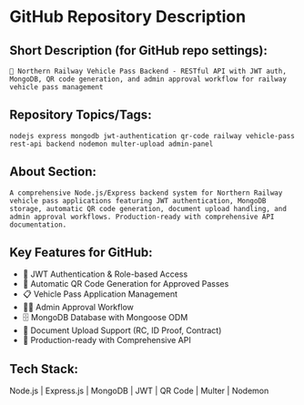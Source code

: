 # GitHub Repository Description

## Short Description (for GitHub repo settings):
```
🚂 Northern Railway Vehicle Pass Backend - RESTful API with JWT auth, MongoDB, QR code generation, and admin approval workflow for railway vehicle pass management
```

## Repository Topics/Tags:
```
nodejs express mongodb jwt-authentication qr-code railway vehicle-pass rest-api backend nodemon multer-upload admin-panel
```

## About Section:
```
A comprehensive Node.js/Express backend system for Northern Railway vehicle pass applications featuring JWT authentication, MongoDB storage, automatic QR code generation, document upload handling, and admin approval workflows. Production-ready with comprehensive API documentation.
```

## Key Features for GitHub:
- 🔐 JWT Authentication & Role-based Access
- 📱 Automatic QR Code Generation for Approved Passes
- 📋 Vehicle Pass Application Management
- 👨‍💼 Admin Approval Workflow
- 🗄️ MongoDB Database with Mongoose ODM
- 📎 Document Upload Support (RC, ID Proof, Contract)
- 🚀 Production-ready with Comprehensive API

## Tech Stack:
Node.js | Express.js | MongoDB | JWT | QR Code | Multer | Nodemon
